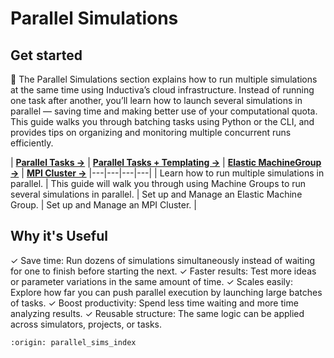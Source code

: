 # Parallel Simulations

## Get started
🔢 The Parallel Simulations section explains how to run multiple simulations at the same time using Inductiva’s cloud infrastructure. Instead of running one task after another, you’ll learn how to launch several simulations in parallel — saving time and making better use of your computational quota. This guide walks you through batching tasks using Python or the CLI, and provides tips on organizing and monitoring multiple concurrent runs efficiently.

| **[Parallel Tasks →](run-parallel-simulations.md)** | **[Parallel Tasks + Templating →](run-parallel-simulations-with-templating.md)** | **[Elastic MachineGroup →](set-up-elastic-machine-group.md)** | 
**[MPI Cluster →](set-up-mpi-cluster.md)**
|---|---|---|---|
| Learn how to run multiple simulations in parallel. | This guide will walk you through using Machine Groups to run several simulations in parallel. | Set up and Manage an Elastic Machine Group. | Set up and Manage an MPI Cluster. |


## Why it's Useful
✓ Save time: Run dozens of simulations simultaneously instead of waiting for one to finish before starting the next.
✓ Faster results: Test more ideas or parameter variations in the same amount of time.
✓ Scales easily: Explore how far you can push parallel execution by launching large batches of tasks.
✓ Boost productivity: Spend less time waiting and more time analyzing results.
✓ Reusable structure: The same logic can be applied across simulators, projects, or tasks.


```{banner}
:origin: parallel_sims_index
```